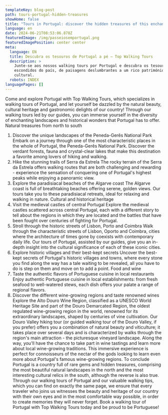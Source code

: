 ```yaml
---
templateKey: blog-post
path: tours-portugal-hidden-treasures
showHome: false
title: "Tours in Portugal: discover the hidden treasures of this enchanting country"
language: en
date: 2024-06-21T08:53:06.878Z
featuredImage: /img/passeiosemportugal.png
featuredImagePosition: center center
meta:
  language: EN
  title: Descubra os tesouros de Portugal a pé – Top Walking Tours
  description: >
    Junte-se aos nossos walking tours por Portugal e descubra os tesouros
    escondidos do país, de paisagens deslumbrantes a um rico património
    cultural.
  robots: INDEX
languagePages: []
---
```



Come and explore Portugal with Top Walking Tours, which specializes in walking tours of Portugal, and let yourself be dazzled by the natural beauty, cultural heritage and gastronomic delights of our country!
Through our walking tours led by our guides, you can immerse yourself in the diversity of enchanting landscapes and historical wonders that Portugal has to offer.
Natural treasures from north to south

1. Discover the unique landscapes of the Peneda-Gerês National Park
   Embark on a journey through one of the most characteristic places in the whole of Portugal, the Peneda-Gerês National Park.
   Discover the verdant forests, fauna and crystal-clear lakes that make this destination a favorite among lovers of hiking and walking.
2. Hike the stunning trails of Serra da Estrela
   The rocky terrain of the Serra da Estrela offers walking routes that are both challenging and rewarding - experience the sensation of conquering one of Portugal's highest peaks while enjoying a panoramic view.
3. Explore the paradisiacal beaches of the Algarve coast
   The Algarve coast is full of breathtaking beaches offering serene, golden views.
   Our tours take you to these paradisiacal retreats, ideal for relaxing and walking in nature.
   Cultural and historical heritage
4. Visit the medieval castles of central Portugal
   Explore the medieval castles scattered across central Portugal, each with a different story to tell about the regions in which they are located and the battles that have been fought over centuries of fighting for Portugal.
5. Stroll through the historic streets of Lisbon, Porto and Coimbra
   Walk through the characteristic streets of Lisbon, Oporto and Coimbra, cities where the architecture of times gone by coexists with contemporary daily life.
   Our tours of Portugal, assisted by our guides, give you an in-depth insight into the cultural significance of each of these iconic cities.
6. Explore historic villages and their best-kept secrets
   Uncover the best-kept secrets of Portugal's historic villages and towns, where every stone you find along the way has a tale waiting to be revealed, all you have to do is step on them and move on to add a point.
   Food and wine
7. Taste the authentic flavors of Portuguese cuisine in local restaurants
   Enjoy authentic Portuguese cuisine in local establishments: from fresh seafood to well-watered stews, each dish offers your palate a range of regional flavors.
8. Discover the different wine-growing regions and taste renowned wines
   Explore the Alto Douro Wine Region, classified as a UNESCO World Heritage Site and part of the Douro Demarcated Region, the oldest regulated wine-growing region in the world, renowned for its extraordinary landscapes, shaped by centuries of vine cultivation.
   Our Douro Valley hiking tour (or guided walking tour of the Douro Valley, if you prefer) offers you a combination of natural beauty and viticulture; it takes place over several days and is characterized by walks through the region's main attraction - the picturesque vineyard landscape.
   Along the way, you'll have the chance to take part in wine tastings and learn more about local wine-growing traditions.
   This immersive experience is perfect for connoisseurs of the nectar of the gods looking to learn even more about Portugal's famous wine-growing regions.
   To conclude
   Portugal is a country full of rare gems and hidden treasures, comprising the most beautiful natural landscapes in the north and the most interesting cultural relics in the south, although the reverse is also true.
   Through our walking tours of Portugal and our valuable walking tips, which you can find on exactly the same page, we ensure that every traveler who joins us witnesses the beauty and heritage of our country with their own eyes and in the most comfortable way possible, in order to create memories they will never forget.
   Book a walking tour of Portugal with Top Walking Tours today and be proud to be Portuguese!